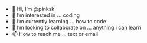 - 👋 Hi, I’m @pinksk
- 👀 I’m interested in ... coding 
- 🌱 I’m currently learning ... how to code 
- 💞️ I’m looking to collaborate on ... anything i can learn 
- 📫 How to reach me ... text or email 

<!---
pinksk/pinksk is a ✨ special ✨ repository because its `README.md` (this file) appears on your GitHub profile.
You can click the Preview link to take a look at your changes.
--->

